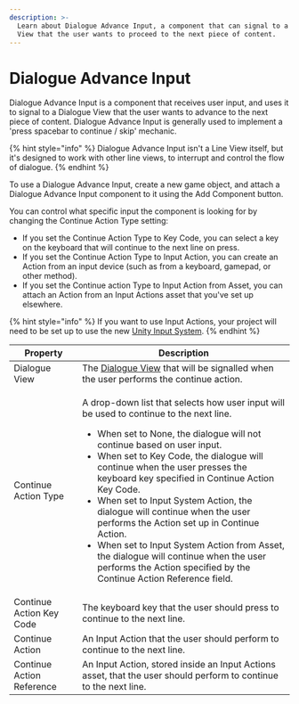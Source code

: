 ```yaml
---
description: >-
  Learn about Dialogue Advance Input, a component that can signal to a Dialogue
  View that the user wants to proceed to the next piece of content.
---
```


# Dialogue Advance Input

Dialogue Advance Input is a component that receives user input, and uses it to signal to a Dialogue View that the user wants to advance to the next piece of content. Dialogue Advance Input is generally used to implement a 'press spacebar to continue / skip' mechanic.

{% hint style="info" %}
Dialogue Advance Input isn't a Line View itself, but it's designed to work with other line views, to interrupt and control the flow of dialogue.
{% endhint %}

To use a Dialogue Advance Input, create a new game object, and attach a Dialogue Advance Input component to it using the Add Component button.

You can control what specific input the component is looking for by changing the Continue Action Type setting:

* If you set the Continue Action Type to Key Code, you can select a key on the keyboard that will continue to the next line on press.
* If you set the Continue Action Type to Input Action, you can create an Action from an input device (such as from a keyboard, gamepad, or other method).
* If you set the Continue action Type to Input Action from Asset, you can attach an Action from an Input Actions asset that you've set up elsewhere.

{% hint style="info" %}
If you want to use Input Actions, your project will need to be set up to use the new [Unity Input System](https://docs.unity3d.com/Packages/com.unity.inputsystem@1.2/manual/index.html).
{% endhint %}

| Property                  | Description                                                                                                                                                                                                                                                                                                                                                                                                                                                                                                                                                                                                                      |
| ------------------------- | -------------------------------------------------------------------------------------------------------------------------------------------------------------------------------------------------------------------------------------------------------------------------------------------------------------------------------------------------------------------------------------------------------------------------------------------------------------------------------------------------------------------------------------------------------------------------------------------------------------------------------- |
| Dialogue View             | The [Dialogue View](./) that will be signalled when the user performs the continue action.                                                                                                                                                                                                                                                                                                                                                                                                                                                                                                                                       |
| Continue Action Type      | <p>A drop-down list that selects how user input will be used to continue to the next line.</p><ul><li>When set to None, the dialogue will not continue based on user input.</li><li>When set to Key Code, the dialogue will continue when the user presses the keyboard key specified in Continue Action Key Code.</li><li>When set to Input System Action, the dialogue will continue when the user performs the Action set up in Continue Action.</li><li>When set to Input System Action from Asset, the dialogue will continue when the user performs the Action specified by the Continue Action Reference field.</li></ul> |
| Continue Action Key Code  | The keyboard key that the user should press to continue to the next line.                                                                                                                                                                                                                                                                                                                                                                                                                                                                                                                                                        |
| Continue Action           | An Input Action that the user should perform to continue to the next line.                                                                                                                                                                                                                                                                                                                                                                                                                                                                                                                                                       |
| Continue Action Reference | An Input Action, stored inside an Input Actions asset, that the user should perform to continue to the next line.                                                                                                                                                                                                                                                                                                                                                                                                                                                                                                                |
